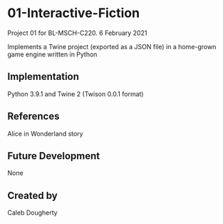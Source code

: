 # 01-Interactive-Fiction
Project 01 for BL-MSCH-C220. 6 February 2021

Implements a Twine project (exported as a JSON file) in a home-grown game engine written in Python


## Implementation
Python 3.9.1 and Twine 2 (Twison 0.0.1 format)

## References
Alice in Wonderland story

## Future Development
None

## Created by
Caleb Dougherty